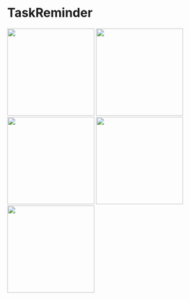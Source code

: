 # TaskReminder

<img src="https://user-images.githubusercontent.com/26299783/55285336-4f3f0d00-53bc-11e9-9e74-96e897b996a2.png" width="200">
<img src="https://user-images.githubusercontent.com/26299783/55285405-29b30300-53be-11e9-91a3-d6d82042b19f.png" width="200">
<img src="https://user-images.githubusercontent.com/26299783/55285406-29b30300-53be-11e9-82d4-b8125cb3a297.png" width="200">
<img src="https://user-images.githubusercontent.com/26299783/55285407-2a4b9980-53be-11e9-8007-724e3eeaec7a.png" width="200">
<img src="https://user-images.githubusercontent.com/26299783/55285408-2a4b9980-53be-11e9-83ee-570fa8ae4419.png" width="200">
